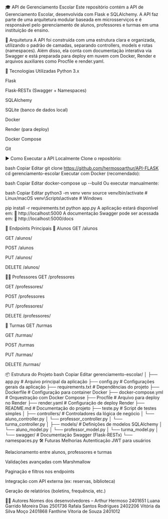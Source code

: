 🎓 API de Gerenciamento Escolar
Este repositório contém a API de Gerenciamento Escolar, desenvolvida com Flask e SQLAlchemy. A API faz parte de uma arquitetura modular baseada em microsserviços e é responsável pelo gerenciamento de alunos, professores e turmas em uma instituição de ensino.

🧩 Arquitetura
A API foi construída com uma estrutura clara e organizada, utilizando o padrão de camadas, separando controllers, models e rotas (namespaces). Além disso, ela conta com documentação interativa via Swagger e está preparada para deploy em nuvem com Docker, Render e arquivos auxiliares como Procfile e render.yaml.

🚀 Tecnologias Utilizadas
Python 3.x

Flask

Flask-RESTx (Swagger + Namespaces)

SQLAlchemy

SQLite (banco de dados local)

Docker

Render (para deploy)

Docker Compose

Git

▶️ Como Executar a API Localmente
Clone o repositório:

bash
Copiar
Editar
git clone https://github.com/hermosoarthur/API-FLASK
cd gerenciamento-escolar
Executar com Docker (recomendado):

bash
Copiar
Editar
docker-compose up --build
Ou executar manualmente:

bash
Copiar
Editar
python3 -m venv venv
source venv/bin/activate  # Linux/macOS
venv\Scripts\activate     # Windows

pip install -r requirements.txt
python app.py
A aplicação estará disponível em: 📍 http://localhost:5000
A documentação Swagger pode ser acessada em: 📍 http://localhost:5000/docs

📡 Endpoints Principais
📘 Alunos
GET /alunos

GET /alunos/<id>

POST /alunos

PUT /alunos/<id>

DELETE /alunos/<id>

👨‍🏫 Professores
GET /professores

GET /professores/<id>

POST /professores

PUT /professores/<id>

DELETE /professores/<id>

🏫 Turmas
GET /turmas

GET /turmas/<id>

POST /turmas

PUT /turmas/<id>

DELETE /turmas/<id>

📦 Estrutura do Projeto
bash
Copiar
Editar
gerenciamento-escolar/
│
├── app.py                  # Arquivo principal da aplicação
├── config.py               # Configurações gerais da aplicação
├── requirements.txt        # Dependências do projeto
├── Dockerfile              # Configuração para container Docker
├── docker-compose.yml      # Orquestração com Docker Compose
├── Procfile                # Arquivo para deploy no Render
├── render.yaml             # Configuração de deploy Render
├── README.md               # Documentação do projeto
├── teste.py                # Script de testes simples
│
├── controllers/            # Controladores da lógica de negócio
│   └── aluno_controller.py
│   └── professor_controller.py
│   └── turma_controller.py
│
├── models/                 # Definições de modelos SQLAlchemy
│   └── aluno_model.py
│   └── professor_model.py
│   └── turma_model.py
│
└── swagger/                # Documentação Swagger (Flask-RESTx)
    └── namespaces.py
🛠️ Futuras Melhorias
Autenticação JWT para usuários

Relacionamento entre alunos, professores e turmas

Validações avançadas com Marshmallow

Paginação e filtros nos endpoints

Integração com API externa (ex: reservas, biblioteca)

Geração de relatórios (boletins, frequência, etc.)



🧑‍💻 Autores
Nomes dos desenvolvedores – 
Arthur Hermoso                  2401651
Luana Garrido Moreira Dias 	    2501736
Rafala Santos Rodrigues        	2402206
Vitória da Silva Moço        	2401868
Fanthine Vitoria de Souza	    2401012